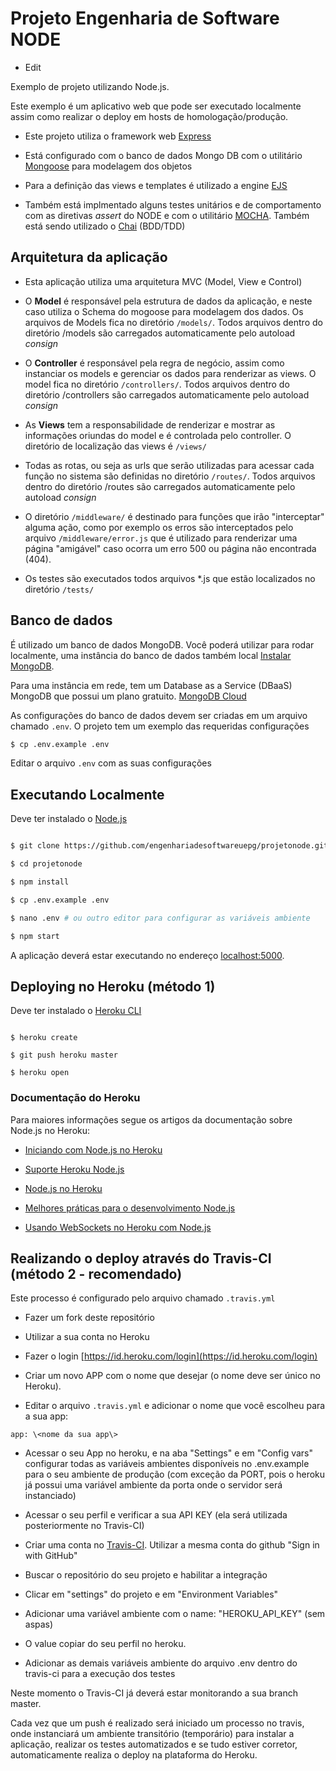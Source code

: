 
  

# Projeto Engenharia de Software NODE
* Edit

  

Exemplo de projeto utilizando Node.js.

  

Este exemplo é um aplicativo web que pode ser executado localmente assim como realizar o deploy em hosts de homologação/produção.

  

* Este projeto utiliza o framework web [Express](https://expressjs.com/)

* Está configurado com o banco de dados Mongo DB com o utilitário [Mongoose](https://mongoosejs.com/) para modelagem dos objetos

* Para a definição das views e templates é utilizado a engine [EJS](https://ejs.co)

* Também está implmentado alguns testes unitários e de comportamento com as diretivas _assert_ do NODE e com o utilitário [MOCHA](https://mochajs.org/). Também está sendo utilizado o [Chai](https://www.chaijs.com) (BDD/TDD)

  

## Arquitetura da aplicação

* Esta aplicação utiliza uma arquitetura MVC (Model, View e Control)

  

* O **Model** é responsável pela estrutura de dados da aplicação, e neste caso utiliza o Schema do mogoose para modelagem dos dados. Os arquivos de Models fica no diretório `/models/`. Todos arquivos dentro do diretório /models são carregados automaticamente pelo autoload *consign*

* O **Controller** é responsável pela regra de negócio, assim como instanciar os models e gerenciar os dados para renderizar as views. O model fica no diretório `/controllers/`. Todos arquivos dentro do diretório /controllers são carregados automaticamente pelo autoload *consign*

* As **Views** tem a responsabilidade de renderizar e mostrar as informações oriundas do model e é controlada pelo controller. O diretório de localização das views é `/views/`

  

* Todas as rotas, ou seja as urls que serão utilizadas para acessar cada função no sistema são definidas no diretório `/routes/`. Todos arquivos dentro do diretório /routes são carregados automaticamente pelo autoload *consign*

* O diretório `/middleware/` é destinado para funções que irão "interceptar" alguma ação, como por exemplo os erros são interceptados pelo arquivo `/middleware/error.js` que é utilizado para renderizar uma página "amigável" caso ocorra um erro 500 ou página não encontrada (404).

* Os testes são executados todos arquivos *.js que estão localizados no diretório `/tests/`

  
  

## Banco de dados

É utilizado um banco de dados MongoDB. Você poderá utilizar para rodar localmente, uma instância do banco de dados também local [Instalar MongoDB](https://docs.mongodb.com/manual/administration/install-community/).

Para uma instância em rede, tem um Database as a Service (DBaaS) MongoDB que possui um plano gratuito. 
[MongoDB Cloud](https://www.mongodb.com/cloud)

As configurações do banco de dados devem ser criadas em um arquivo chamado `.env`. O projeto tem um exemplo das requeridas configurações
```sh
$ cp .env.example .env
```
Editar o arquivo `.env` com as suas configurações 
  

## Executando Localmente

  

Deve ter instalado o [Node.js](http://nodejs.org/)

  

```sh

$ git clone https://github.com/engenhariadesoftwareuepg/projetonode.git

$ cd projetonode

$ npm install

$ cp .env.example .env

$ nano .env # ou outro editor para configurar as variáveis ambiente

$ npm start

```

  

A aplicação deverá estar executando no endereço [localhost:5000](http://localhost:5000/).

  

  

## Deploying no Heroku (método 1)

  

Deve ter instalado o [Heroku CLI](https://cli.heroku.com/)

  

```

$ heroku create

$ git push heroku master

$ heroku open

```

  

  

### Documentação do Heroku

  

Para maiores informações segue os artigos da documentação sobre Node.js no Heroku:

  

-  [Iniciando com Node.js no Heroku](https://devcenter.heroku.com/articles/getting-started-with-nodejs)

  

-  [Suporte Heroku Node.js ](https://devcenter.heroku.com/articles/nodejs-support)

  

-  [Node.js no Heroku](https://devcenter.heroku.com/categories/nodejs)

  

-  [Melhores práticas para o desenvolvimento Node.js](https://devcenter.heroku.com/articles/node-best-practices)

  

-  [Usando WebSockets no Heroku com Node.js](https://devcenter.heroku.com/articles/node-websockets)

  

## Realizando o deploy através do Travis-CI (método 2 - recomendado)

  

Este processo é configurado pelo arquivo chamado `.travis.yml`

  
- Fazer um fork deste repositório

- Utilizar a sua conta no Heroku

- Fazer o login [https://id.heroku.com/login](https://id.heroku.com/login)

- Criar um novo APP com o nome que desejar (o nome deve ser único no Heroku).

- Editar o arquivo `.travis.yml` e adicionar o nome que você escolheu para a sua app:

`app: \<nome da sua app\>`

- Acessar o seu App no heroku, e na aba "Settings" e em "Config vars" configurar todas as variáveis ambientes disponíveis no .env.example para o seu ambiente de produção (com exceção da PORT, pois o heroku já possui uma variável ambiente da porta onde o servidor será instanciado)

- Acessar o seu perfil e verificar a sua API KEY (ela será utilizada posteriormente no Travis-CI)

- Criar uma conta no [Travis-CI](https://travis-ci.org/). Utilizar a mesma conta do github "Sign in with GitHub"

- Buscar o repositório do seu projeto e habilitar a integração

- Clicar em "settings" do projeto e em "Environment Variables"

- Adicionar uma variável ambiente com o name: "HEROKU_API_KEY" (sem aspas)

- O value copiar do seu perfil no heroku.

- Adicionar as demais variáveis ambiente do arquivo .env dentro do travis-ci para a execução dos testes

  

Neste momento o Travis-CI já deverá estar monitorando a sua branch master.

Cada vez que um push é realizado será iniciado um processo no travis, onde instanciará um ambiente transitório (temporário) para instalar a aplicação, realizar os testes automatizados e se tudo estiver corretor, automaticamente realiza o deploy na plataforma do Heroku.
